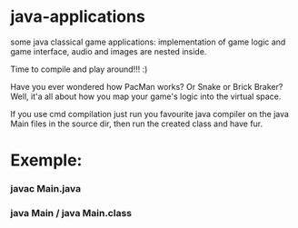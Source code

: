 # java-applications

some java classical game applications: implementation of game logic and game interface, audio and images are nested inside.

Time to compile and play around!!! :)

Have you ever wondered how PacMan works? Or Snake or Brick Braker? Well, it'a all about how you map your game's logic into the virtual space.

If you use cmd compilation just run you favourite java compiler on the java Main files in the source dir, then run the created class and have fur.

# Exemple:

### javac Main.java
### java Main / java Main.class
